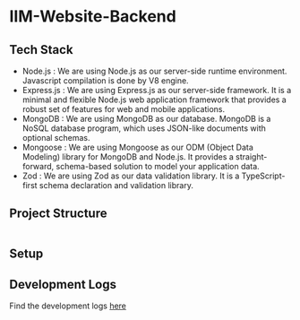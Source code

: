 # IIM-Website-Backend

## Tech Stack

- Node.js : We are using Node.js as our server-side runtime environment. Javascript compilation is done by V8 engine.
- Express.js : We are using Express.js as our server-side framework. It is a minimal and flexible Node.js web application framework that provides a robust set of features for web and mobile applications.
- MongoDB : We are using MongoDB as our database. MongoDB is a NoSQL database program, which uses JSON-like documents with optional schemas.
- Mongoose : We are using Mongoose as our ODM (Object Data Modeling) library for MongoDB and Node.js. It provides a straight-forward, schema-based solution to model your application data.
- Zod : We are using Zod as our data validation library. It is a TypeScript-first schema declaration and validation library.

## Project Structure

```

```

## Setup

## Development Logs

Find the development logs [here](./DevelopmentLogs.md)
